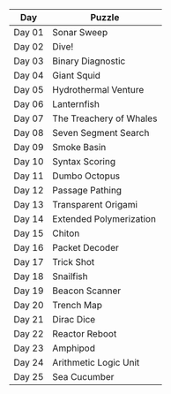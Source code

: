
| Day  | Puzzle |
| ---- | ------ |
| Day 01  | Sonar Sweep  |
| Day 02  | Dive!  |
| Day 03  | Binary Diagnostic  |
| Day 04  | Giant Squid  |
| Day 05  | Hydrothermal Venture  |
| Day 06  | Lanternfish  |
| Day 07  | The Treachery of Whales  |
| Day 08  | Seven Segment Search  |
| Day 09  | Smoke Basin  |
| Day 10  | Syntax Scoring  |
| Day 11  | Dumbo Octopus  |
| Day 12  | Passage Pathing  |
| Day 13  | Transparent Origami  |
| Day 14  | Extended Polymerization  |
| Day 15  | Chiton  |
| Day 16  | Packet Decoder  |
| Day 17  | Trick Shot  |
| Day 18  | Snailfish  |
| Day 19  | Beacon Scanner  |
| Day 20  | Trench Map  |
| Day 21  | Dirac Dice  |
| Day 22  | Reactor Reboot  |
| Day 23  | Amphipod  |
| Day 24  | Arithmetic Logic Unit  |
| Day 25  | Sea Cucumber  |
